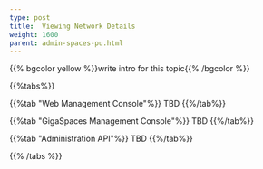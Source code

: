 ```yaml
---
type: post
title:  Viewing Network Details
weight: 1600
parent: admin-spaces-pu.html
---
```

 
 
{{% bgcolor yellow %}}write intro for this topic{{% /bgcolor %}}

 


{{%tabs%}}
 

{{%tab "Web Management Console"%}}
TBD
{{%/tab%}}


{{%tab "GigaSpaces Management Console"%}}
TBD
{{%/tab%}}


{{%tab "Administration API"%}}
TBD
{{%/tab%}}

{{% /tabs %}}
  